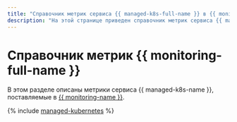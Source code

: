 ```yaml
---
title: "Справочник метрик сервиса {{ managed-k8s-full-name }} в {{ monitoring-full-name }}"
description: "На этой странице приведен справочник метрик сервиса {{ managed-k8s-name }}, поставляемых в {{ monitoring-full-name }}."
---
```


# Справочник метрик {{ monitoring-full-name }}

В этом разделе описаны метрики сервиса {{ managed-k8s-name }}, поставляемые в [{{ monitoring-name }}](../monitoring/).

{% include [managed-kubernetes](../_includes/monitoring/metrics-ref/managed-kubernetes.md) %}